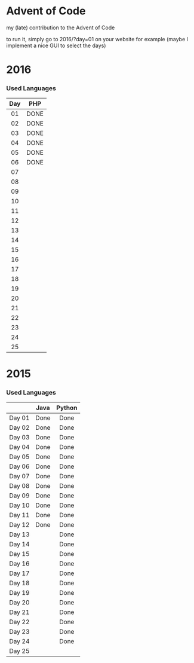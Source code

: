 # Advent of Code
my (late) contribution to the Advent of Code

to run it, simply go to 2016/?day=01 on your website for example (maybe I implement a nice GUI to select the days)
# 2016

### Used Languages
|   Day     | PHP | 
|:--------:|:------:|
| 01 | DONE |
| 02 | DONE |
| 03 | DONE |
| 04 | DONE |
| 05 | DONE |
| 06 | DONE |
| 07 |      |
| 08 |      |
| 09 |      |
| 10 |      |
| 11 |      |
| 12 |      |
| 13 |      |
| 14 |      |
| 15 |      |
| 16 |      |
| 17 |      |
| 18 |      |
| 19 |      |
| 20 |      |
| 21 |      |
| 22 |      |
| 23 |      |
| 24 |      |
| 25 |      |

# 2015

### Used Languages
|        | Java | Python |
|:--------:|:------:|:--------:|
| Day 01 | Done |  Done  |
| Day 02 | Done |  Done  |
| Day 03 | Done |  Done  |
| Day 04 | Done |  Done  |
| Day 05 | Done |  Done  |
| Day 06 | Done |  Done  |
| Day 07 | Done |  Done  |
| Day 08 | Done |  Done  |
| Day 09 | Done |  Done  |
| Day 10 | Done |  Done  |
| Day 11 | Done |  Done  |
| Day 12 | Done |  Done  |
| Day 13 |      |  Done  |
| Day 14 |      |  Done  |
| Day 15 |      |  Done  |
| Day 16 |      |  Done  |
| Day 17 |      |  Done  |
| Day 18 |      |  Done  |
| Day 19 |      |  Done  |
| Day 20 |      |  Done  |
| Day 21 |      |  Done  |
| Day 22 |      |  Done  |
| Day 23 |      |  Done  |
| Day 24 |      |  Done  |
| Day 25 |      |        |